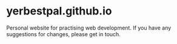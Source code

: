 # yerbestpal.github.io
Personal website for practising web development. If you have any suggestions for changes, please get in touch. 
